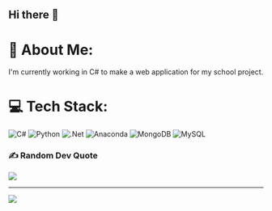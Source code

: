 ## Hi there 👋

# 💫 About Me:
I'm currently working in C# to make a web application for my school project.


# 💻 Tech Stack:
![C#](https://img.shields.io/badge/c%23-%23239120.svg?style=for-the-badge&logo=csharp&logoColor=white) ![Python](https://img.shields.io/badge/python-3670A0?style=for-the-badge&logo=python&logoColor=ffdd54) ![.Net](https://img.shields.io/badge/.NET-5C2D91?style=for-the-badge&logo=.net&logoColor=white) ![Anaconda](https://img.shields.io/badge/Anaconda-%2344A833.svg?style=for-the-badge&logo=anaconda&logoColor=white) ![MongoDB](https://img.shields.io/badge/MongoDB-%234ea94b.svg?style=for-the-badge&logo=mongodb&logoColor=white) ![MySQL](https://img.shields.io/badge/mysql-4479A1.svg?style=for-the-badge&logo=mysql&logoColor=white)
<!--
# 📊 GitHub Stats:
![](https://github-readme-stats.vercel.app/api?username=nisaBayhan&theme=dark&hide_border=false&include_all_commits=true&count_private=true)<br/>
![](https://github-readme-streak-stats.herokuapp.com/?user=nisaBayhan&theme=dark&hide_border=false)<br/>
![](https://github-readme-stats.vercel.app/api/top-langs/?username=nisaBayhan&theme=dark&hide_border=false&include_all_commits=true&count_private=true&layout=compact)
!!>
-->
### ✍️ Random Dev Quote
![](https://quotes-github-readme.vercel.app/api?type=horizontal&theme=radical)

---
[![](https://visitcount.itsvg.in/api?id=nisaBayhan&icon=0&color=0)](https://visitcount.itsvg.in)

<!-- Proudly created with GPRM ( https://gprm.itsvg.in ) -->
